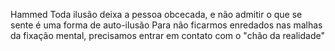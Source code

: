 Hammed
Toda ilusão deixa a pessoa obcecada, e não admitir o que se sente é uma forma de auto-ilusão Para não ficarmos enredados nas malhas da fixação mental, precisamos entrar em contato com o "chão da realidade"
